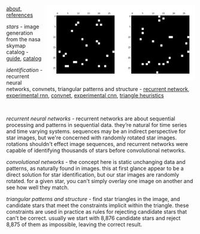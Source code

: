 <img src="docs/images/star4a.png" align="right" height="200" width="200"/><img src="docs/images/star4b.png" align="right" height="200" width="200"/>

[about](http://starid.org/about), [references](http://starid.org/references)

*stars* - image generation from the nasa skymap catalog - [guide](https://drive.google.com/file/d/0B50jA_ROMYdHRjF6VUhKTkxvU0U/view?usp=sharing), [catalog](https://drive.google.com/file/d/0B50jA_ROMYdHMTNoenMzYkpNdXc/view?usp=sharing)

*identification* - recurrent neural networks, convnets, triangular patterns and structure - [recurrent network](https://github.com/noahhsmith/starid/blob/master/identification/recurrent_minimalist.py), [experimental rnn](https://github.com/noahhsmith/starid/blob/master/identification/recurrent.py), [convnet](https://github.com/noahhsmith/starid/blob/master/identification/convolutional_minimalist.py), [experimental cnn](https://github.com/noahhsmith/starid/blob/master/identification/convolutional.py), [triangle heuristics](https://github.com/noahhsmith/starid/blob/master/identification/triangles.h)

<br>

*recurrent neural networks* - recurrent networks are about sequential processing and patterns in sequential data. they’re natural for time series and time varying systems. sequences may be an indirect perspective for star images, but we're concerned with randomly rotated star images. rotations shouldn't effect image sequences, and recurrent networks were capable of identifying thousands of stars before convolutional networks.

*convolutional networks* - the concept here is static unchanging data and patterns, as naturally found in images. this at first glance appear to be a direct solution for star identification, but our star images are randomly rotated. for a given star, you can't simply overlay one image on another and see how well they match.

*triangular patterns and structure* - find star triangles in the image, and candidate stars that meet the constraints implicit within the triangle. these constraints are used in practice as rules for rejecting candidate stars that can't be correct. usually we start with 8,876 candidate stars and reject 8,875 of them as impossible, leaving the correct result.
